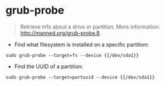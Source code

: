 # grub-probe

> Retrieve info about a drive or partition.
> More information: <http://manned.org/grub-probe.8>.

- Find what filesystem is installed on a specific partition:

`sudo grub-probe --target=fs --device {{/dev/sda1}}`

- Find the UUID of a partition:

`sudo grub-probe --target=partuuid --device {{/dev/sda1}}`
